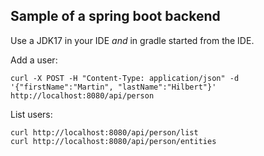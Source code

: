 ## Sample of a spring boot backend

Use a JDK17 in your IDE *and* in gradle started from the IDE.

Add a user:

    curl -X POST -H "Content-Type: application/json" -d '{"firstName":"Martin", "lastName":"Hilbert"}' http://localhost:8080/api/person

List users:

    curl http://localhost:8080/api/person/list
    curl http://localhost:8080/api/person/entities
